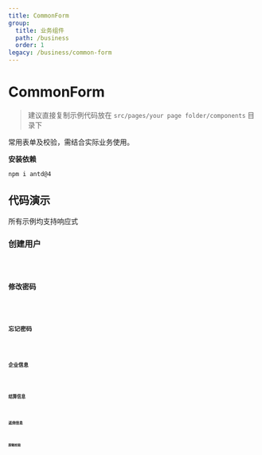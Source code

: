 ```yaml
---
title: CommonForm
group:
  title: 业务组件
  path: /business
  order: 1
legacy: /business/common-form
---
```


# CommonForm

> 建议直接复制示例代码放在 `src/pages/your page folder/components` 目录下

常用表单及校验，需结合实际业务使用。

**安装依赖**

```
npm i antd@4
```

## 代码演示

所有示例均支持响应式

### 创建用户

<code src="./demo/Demo1.tsx" />

### 修改密码

<code src="./demo/Demo2.tsx" />

### 忘记密码

<code src="./demo/Demo3.tsx" />

### 企业信息

<code src="./demo/Demo4.tsx" />

### 结算信息

<code src="./demo/Demo5.tsx" />

### 返佣信息

<code src="./demo/Demo6.tsx" />

### 脱敏校验

<code src="./demo/Demo7.tsx" />
